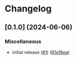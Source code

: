 # Changelog

## [0.1.0] (2024-06-06)


### Miscellaneous

* initial release ([#1](https://github.com/telicent-oss/validation-tool/issues/1)) ([81e18ea](https://github.com/telicent-oss/validation-tool/commit/81e18eaf77b30688986f186ec1cf0d719c030a53))
